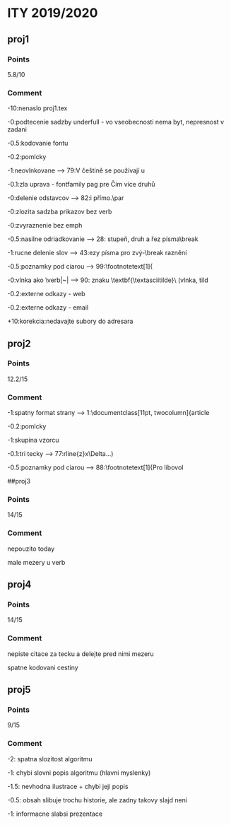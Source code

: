 # ITY 2019/2020
## proj1
### Points
5.8/10

### Comment
-10:nenaslo proj1.tex

-0:podtecenie sadzby underfull - vo vseobecnosti nema byt, nepresnost v zadani

-0.5:kodovanie fontu

-0.2:pomlcky

-1:neovlnkovane --> 79:V češtině se používají u

-0.1:zla uprava - fontfamily pag pre Čím více druhů

-0:delenie odstavcov --> 82:i přímo.\par

-0:zlozita sadzba prikazov bez verb

-0:zvyraznenie bez emph

-0.5:nasilne odriadkovanie --> 28: stupeň, druh a řez písma\break

-1:rucne delenie slov --> 43:ezy písma pro zvý-\break raznění

-0.5:poznamky pod ciarou --> 99:\footnotetext[1]{

-0:vlnka ako \verb|~| --> 90: znaku \textbf{\textasciitilde}\ (vlnka, tild

-0.2:externe odkazy - web

-0.2:externe odkazy - email

+10:korekcia:nedavajte subory do adresara
  
## proj2
### Points
12.2/15

### Comment
-1:spatny format strany --> 1:\documentclass[11pt, twocolumn]{article

-0.2:pomlcky

-1:skupina vzorcu

-0.1:tri tecky --> 77:rline{z}x\Delta...\)

-0.5:poznamky pod ciarou --> 88:\footnotetext[1]{Pro libovol

##proj3
### Points
14/15

### Comment
nepouzito today

male mezery u verb

## proj4
### Points
14/15

### Comment
nepiste citace za tecku a delejte pred nimi mezeru

spatne kodovani cestiny

## proj5
### Points
9/15

### Comment
-2: spatna slozitost algoritmu

-1: chybi slovni popis algoritmu (hlavni myslenky)

-1.5: nevhodna ilustrace + chybi jeji popis

-0.5: obsah slibuje trochu historie, ale zadny takovy slajd neni

-1: informacne slabsi prezentace
